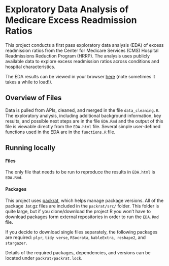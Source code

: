 # Exploratory Data Analysis of Medicare Excess Readmission Ratios

This project conducts a first pass exploratory data analysis (EDA) of excess readmission ratios from the Center for Medicare Services (CMS) Hospital Readmissions Reduction Program (HRRP). The analysis uses publicly available data to explore excess readmission ratios across conditions and hospital characteristics. 

The EDA results can be viewed in your browser [here](https://htmlpreview.github.io/?https://github.com/marisalyn/medicare_readmit/blob/master/EDA.html) (note sometimes it takes a while to load!). 

## Overview of Files

Data is pulled from APIs, cleaned, and merged in the file `data_cleaning.R`. The exploratory analysis, including additional background information, key results, and possible next steps are in the file `EDA.Rmd` and the output of this file is viewable directly from the `EDA.html` file. Several simple user-defined functions used in the EDA are in the `functions.R` file.

## Running locally

#### Files
The only file that needs to be run to reproduce the results in `EDA.html` is `EDA.Rmd`. 

#### Packages 
This project uses [packrat](https://rstudio.github.io/packrat/), which helps manage package versions. All of the package .tar.gz files are included in the `packrat/src/` folder. This folder is quite large, but if you clone/download the project R you won’t have to download packages form external repositories in order to run the `EDA.Rmd` file. 

If you decide to download single files separately, the following packages are required: `plyr`, `tidy verse`, `RSocrata`, `kableExtra`,` reshape2`, and `stargazer`. 

Details of the required packages, dependencies, and versions can be located under `packrat/packrat.lock`. 
